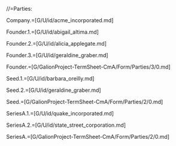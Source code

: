 //=Parties:

Company.=[G/U/id/acme_incorporated.md]

Founder.1.=[G/U/id/abigail_altima.md]

Founder.2.=[G/U/id/alicia_applegate.md]

Founder.3.=[G/U/id/geraldine_graber.md]

Founder.=[G/GalionProject-TermSheet-CmA/Form/Parties/3/0.md]

Seed.1.=[G/U/id/barbara_oreilly.md]

Seed.2.=[G/U/id/geraldine_graber.md]

Seed.=[G/GalionProject-TermSheet-CmA/Form/Parties/2/0.md]

SeriesA.1.=[G/U/id/quake_incorporated.md]

SeriesA.2.=[G/U/id/state_street_corporation.md]

SeriesA.=[G/GalionProject-TermSheet-CmA/Form/Parties/2/0.md]